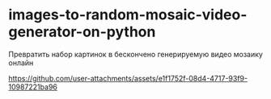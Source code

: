 # images-to-random-mosaic-video-generator-on-python

Превратить набор картинок в бескончено генерируемую видео мозаику онлайн 

https://github.com/user-attachments/assets/e1f1752f-08d4-4717-93f9-10987221ba96

